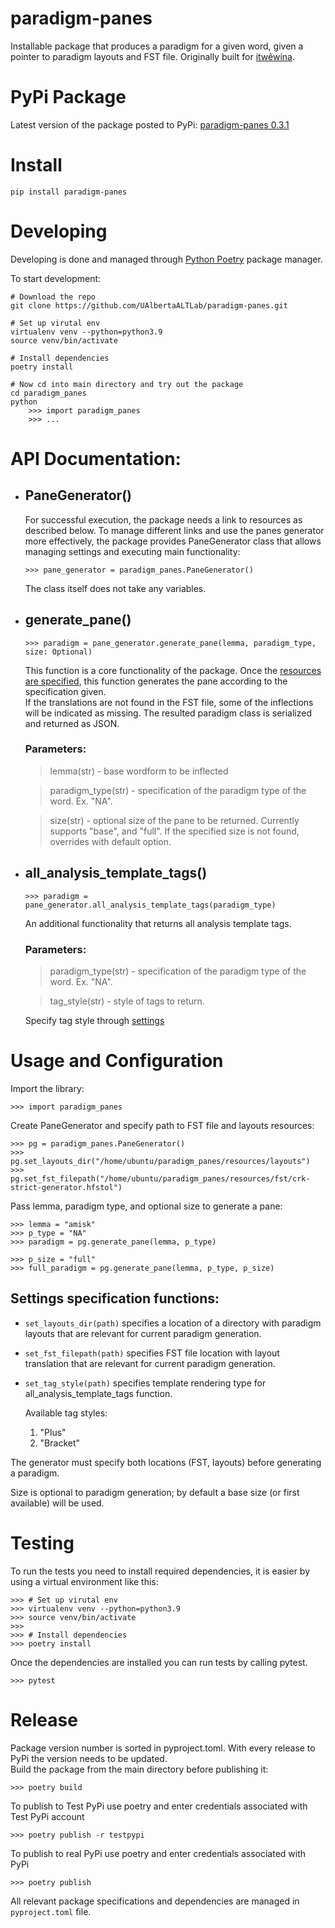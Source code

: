# paradigm-panes

Installable package that produces a paradigm for a given word, given a pointer to paradigm layouts and FST file. Originally
built for [itwêwina](https://itwewina.altlab.app/).

# PyPi Package

Latest version of the package posted to PyPi: [paradigm-panes 0.3.1](https://pypi.org/project/paradigm-panes/)

# Install

```
pip install paradigm-panes
```

# Developing

Developing is done and managed through [Python Poetry](https://python-poetry.org/) package manager.

To start development:

```
# Download the repo
git clone https://github.com/UAlbertaALTLab/paradigm-panes.git

# Set up virutal env
virtualenv venv --python=python3.9
source venv/bin/activate

# Install dependencies
poetry install

# Now cd into main directory and try out the package
cd paradigm_panes
python
    >>> import paradigm_panes
    >>> ...
```

# API Documentation:

- ## PaneGenerator()

  For successful execution, the package needs a link to resources as described below. To manage different links and use the panes generator more effectively, the package provides PaneGenerator class that allows managing settings and executing main functionality:

  ```
  >>> pane_generator = paradigm_panes.PaneGenerator()
  ```

  The class itself does not take any variables.

- ## generate_pane()

  ```
  >>> paradigm = pane_generator.generate_pane(lemma, paradigm_type, size: Optional)
  ```

  This function is a core functionality of the package. Once the [resources are specified](#settings-specification-functions), this function generates the pane according to the specification given. \
   If the translations are not found in the FST file, some of the inflections will be indicated as missing. The resulted paradigm class is serialized and returned as JSON.

  ### Parameters:

  > lemma(str) - base wordform to be inflected

  > paradigm_type(str) - specification of the paradigm type of the word. Ex. "NA".

  > size(str) - optional size of the pane to be returned. Currently supports "base", and "full". If the specified size is not found, overrides with default option.

- ## all_analysis_template_tags()

  ```
  >>> paradigm = pane_generator.all_analysis_template_tags(paradigm_type)
  ```

  An additional functionality that returns all analysis template tags.

  ### Parameters:

  > paradigm_type(str) - specification of the paradigm type of the word. Ex. "NA".

  > tag_style(str) - style of tags to return.

  Specify tag style through [settings](#settings-specification-functions)

# Usage and Configuration

Import the library:

```
>>> import paradigm_panes
```

Create PaneGenerator and specify path to FST file and layouts resources:

```
>>> pg = paradigm_panes.PaneGenerator()
>>> pg.set_layouts_dir("/home/ubuntu/paradigm_panes/resources/layouts")
>>> pg.set_fst_filepath("/home/ubuntu/paradigm_panes/resources/fst/crk-strict-generator.hfstol")
```

Pass lemma, paradigm type, and optional size to generate a pane:

```
>>> lemma = "amisk"
>>> p_type = "NA"
>>> paradigm = pg.generate_pane(lemma, p_type)

>>> p_size = "full"
>>> full_paradigm = pg.generate_pane(lemma, p_type, p_size)
```

## Settings specification functions:

- `set_layouts_dir(path)` specifies a location of a directory with paradigm layouts that are relevant for current paradigm generation.

- `set_fst_filepath(path)` specifies FST file location with layout translation that are relevant for current paradigm generation.

- `set_tag_style(path)` specifies template rendering type for all_analysis_template_tags function.

  Available tag styles:

  1.  "Plus"
  2.  "Bracket"

The generator must specify both locations (FST, layouts) before generating a paradigm.

Size is optional to paradigm generation; by default a base size (or first available) will be used.

# Testing

To run the tests you need to install required dependencies, it is easier by using a virtual environment like this:

```
>>> # Set up virutal env
>>> virtualenv venv --python=python3.9
>>> source venv/bin/activate
>>>
>>> # Install dependencies
>>> poetry install
```

Once the dependencies are installed you can run tests by calling pytest.

```
>>> pytest
```

# Release

Package version number is sorted in pyproject.toml. With every release to PyPi the version needs to be updated. \
Build the package from the main directory before publishing it:

```
>>> poetry build
```

To publish to Test PyPi use poetry and enter credentials associated with Test PyPi account

```
>>> poetry publish -r testpypi
```

To publish to real PyPi use poetry and enter credentials associated with PyPi

```
>>> poetry publish
```

All relevant package specifications and dependencies are managed in `pyproject.toml` file.

